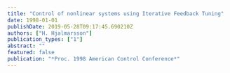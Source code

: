 ```yaml
---
title: "Control of nonlinear systems using Iterative Feedback Tuning"
date: 1998-01-01
publishDate: 2019-05-28T09:17:45.690210Z
authors: ["H. Hjalmarsson"]
publication_types: ["1"]
abstract: ""
featured: false
publication: "*Proc. 1998 American Control Conference*"
---
```


